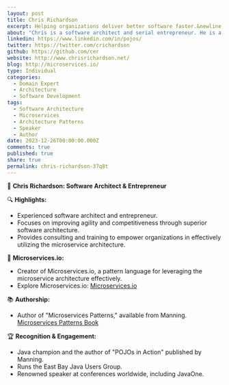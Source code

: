 ```yaml
---
layout: post
title: Chris Richardson
excerpt: Helping organizations deliver better software faster.&newline;&newline;Talks about &hash;microservicesarchitecture and &hash;microservices
about: "Chris is a software architect and serial entrepreneur. He is a Java Champion, a JavaOne rock star and the author of POJOs in Action, which describes how to build enterprise Java applications with frameworks such as Spring and Hibernate. Chris was also the founder of the original CloudFoundry.com, an early Java PaaS for Amazon EC2.&newline;&newline;He is a recognized thought leader in microservices and speaks regularly at international conferences. Chris is the author of the book Microservice Patterns.&newline;&newline;Chris helps organizations improve agility and competitiveness through better software architecture.&newline;&newline;"
linkedin: https://www.linkedin.com/in/pojos/
twitter: https://twitter.com/crichardson
github: https://github.com/cer
website: http://www.chrisrichardson.net/
blog: http://microservices.io/
type: Individual
categories:
  - Domain Expert
  - Architecture
  - Software Development
tags:
  - Software Architecture
  - Microservices
  - Architecture Patterns
  - Speaker
  - Author
date: 2023-12-26T00:00:00.000Z
comments: true
published: true
share: true
permalink: chris-richardson-37q8t
---
```

🚀 **Chris Richardson: Software Architect & Entrepreneur**

🔍 **Highlights:**
- Experienced software architect and entrepreneur.
- Focuses on improving agility and competitiveness through superior software architecture.
- Provides consulting and training to empower organizations in effectively utilizing the microservice architecture.

📘 **Microservices.io:**
- Creator of Microservices.io, a pattern language for leveraging the microservice architecture effectively.
- Explore Microservices.io: [Microservices.io](https://microservices.io/)

📚 **Authorship:**
- Author of "Microservices Patterns," available from Manning. [Microservices Patterns Book](https://microservices.io/book)

🏆 **Recognition & Engagement:**
- Java champion and the author of "POJOs in Action" published by Manning.
- Runs the East Bay Java Users Group.
- Renowned speaker at conferences worldwide, including JavaOne.
